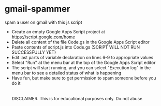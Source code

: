 # gmail-spammer
spam a user on gmail with this js script

- Create an empty Google Apps Script project at https://script.google.com/home
- Delete all content of the file Code.gs in the Google Apps Script editor
- Paste contents of script.js into Code.gs (SCRIPT WILL NOT RUN SUCCESSFULLY YET)
- Edit last parts of variable declaration on lines 6-9 to appropriate values
- Select "Run" at the menu bar at the top of the Google Apps Script editor
- The script will start running, and you can select "Execution log" in the menu bar to see a detailed status of what is happening
- Have fun, but make sure to get permission to spam someone before you do it
  <br><br><br>
DISCLAIMER: This is for educational purposes only. Do not abuse.
